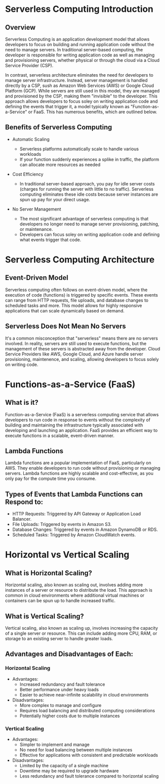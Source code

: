 # Serverless Computing Introduction

## Overview

Serverless Computing is an application development model that allows developers to focus on building and running application code without the need to manage servers. In traditional server-based computing, the developer is responsible for writing application code as well as managing and provisioning servers, whether physical or through the cloud via a Cloud Service Provider (CSP).

In contrast, serverless architecture eliminates the need for developers to manage server infrastructure. Instead, server management is handled directly by a CSP, sush as Amazon Web Services (AWS) or Google Cloud Platform (GCP). While servers are still used in this model, they are managed and provisioned by the CSP, making them "invisible" to the developer. This approach allows developers to focus soley on writing application code and defining the events that trigger it, a model typically known as "Function-as-a-Service" or FaaS. This has numerous benefits, which are outlined below.


## Benefits of Serverless Computing
- Automatic Scaling
    - Serverless platforms automatically scale to handle various workloads
    - If your function suddenly experiences a splike in traffic, the platform can allocate more resources as needed

- Cost Efficiency 
    - In traditional server-based approach, you pay for idle server costs (charges for running the server with little to no traffic). Serverless computing eliminates these idle costs because server instances are spun up pay for your direct usage.

- No Server Management 
    - The most significant advantage of serverless computing is that developers no longer need to manage server provisioning, patching, or maintenance.
    - Developers can focus soley on writing application code and defining what events trigger that code.


# Serverless Computing Architecture

## Event-Driven Model

Serverless computing often follows on event-driven model, where the execution of code (functions) is triggered by specific events. These events can range from HTTP requests, file uploads, and database changes to scheduled tasks and more. This model allows for highly responsive applications that can scale dynamically based on demand.

## Serverless Does Not Mean No Servers

It's a common misconception that "serverless" means there are no servers involved. In reality, servers are still used to execute functions, but the management of these servers is abstracted away from the developer. Cloud Service Providers like AWS, Google Cloud, and Azure handle server provisioning, maintenence, and scaling, allowing developers to focus solely on writing code.


# Functions-as-a-Service (FaaS)

## What is it?
Function-as-a-Service (FaaS) is a serverless computing service that allows developers to run code in response to events without the complexity of building and maintaining the infrastructure typically associated with developing and launching an application. FaaS provides an efficient way to execute functions in a scalable, event-driven manner.

## Lambda Functions
Lambda functions are a popular implementation of FaaS, particularly on AWS. They enable developers to run code without provisioning or managing servers. Lambda functions are highly scalable and cost-effective, as you only pay for the compute time you consume.

## Types of Events that Lambda Functions can Respond to:
- HTTP Requests: Triggered by API Gateway or Application Load Balancer.
- File Uploads: Triggered by events in Amazon S3.
- Database Changes: Triggered by events in Amazon DynamoDB or RDS.
- Scheduled Tasks: Triggered by Amazon CloudWatch events.


# Horizontal vs Vertical Scaling

## What is Horizontal Scaling? 
Horizontal scaling, also known as scaling out, involves adding more instances of a server or resource to distribute the load. This approach is common in cloud environments where additional virtual machines or containers can be spun up to handle increased traffic.

## What is Vertical Scaling? 
Vertical scaling, also known as scaling up, involves increasing the capacity of a single server or resource. This can include adding more CPU, RAM, or storage to an existing server to handle greater loads.

## Advantages and Disadvantages of Each:

### Horizontal Scaling
- Advantages:
    - Increased redundancy and fault tolerance
    - Better performance under heavy loads
    - Easier to achieve near-infinite scalability in cloud environments
- Disadvantages:
    - More complex to manage and configure
    - Requires load balancing and distributed computing considerations
    - Potentially higher costs due to multiple instances

### Vertical Scaling
- Advantages:
    - Simpler to implement and manage
    - No need for load balancing between multiple instances 
    - Effective for applications with consistent and predictable workloads
- Disadvantages:
    - Limited by the capacity of a single machine
    - Downtime may be required to upgrade hardware
    - Less redundancy and fault tolerance compared to horizontal scaling